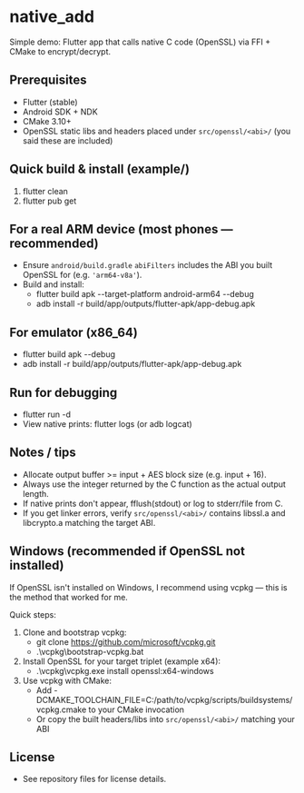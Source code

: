# native_add

Simple demo: Flutter app that calls native C code (OpenSSL) via FFI + CMake to encrypt/decrypt.

## Prerequisites

- Flutter (stable)
- Android SDK + NDK
- CMake 3.10+
- OpenSSL static libs and headers placed under `src/openssl/<abi>/` (you said these are included)

## Quick build & install (example/)

1. flutter clean
2. flutter pub get

## For a real ARM device (most phones — recommended)

- Ensure `android/build.gradle` `abiFilters` includes the ABI you built OpenSSL for (e.g. `'arm64-v8a'`).
- Build and install:
  - flutter build apk --target-platform android-arm64 --debug
  - adb install -r build/app/outputs/flutter-apk/app-debug.apk

## For emulator (x86_64)

- flutter build apk --debug
- adb install -r build/app/outputs/flutter-apk/app-debug.apk

## Run for debugging

- flutter run -d <device-id>
- View native prints: flutter logs (or adb logcat)

## Notes / tips

- Allocate output buffer >= input + AES block size (e.g. input + 16).
- Always use the integer returned by the C function as the actual output length.
- If native prints don't appear, fflush(stdout) or log to stderr/file from C.
- If you get linker errors, verify `src/openssl/<abi>/` contains libssl.a and libcrypto.a matching the target ABI.

## Windows (recommended if OpenSSL not installed)
If OpenSSL isn't installed on Windows, I recommend using vcpkg — this is the method that worked for me.

Quick steps:
1. Clone and bootstrap vcpkg:
   - git clone https://github.com/microsoft/vcpkg.git
   - .\vcpkg\bootstrap-vcpkg.bat
2. Install OpenSSL for your target triplet (example x64):
   - .\vcpkg\vcpkg.exe install openssl:x64-windows
3. Use vcpkg with CMake:
   - Add -DCMAKE_TOOLCHAIN_FILE=C:/path/to/vcpkg/scripts/buildsystems/vcpkg.cmake to your CMake invocation
   - Or copy the built headers/libs into `src/openssl/<abi>/` matching your ABI

## License

- See repository files for license details.
